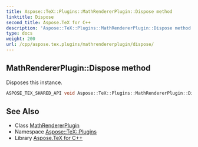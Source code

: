 ```yaml
---
title: Aspose::TeX::Plugins::MathRendererPlugin::Dispose method
linktitle: Dispose
second_title: Aspose.TeX for C++
description: 'Aspose::TeX::Plugins::MathRendererPlugin::Dispose method. Disposes this instance in C++.'
type: docs
weight: 200
url: /cpp/aspose.tex.plugins/mathrendererplugin/dispose/
---
```

## MathRendererPlugin::Dispose method


Disposes this instance.

```cpp
ASPOSE_TEX_SHARED_API void Aspose::TeX::Plugins::MathRendererPlugin::Dispose() override
```

## See Also

* Class [MathRendererPlugin](../)
* Namespace [Aspose::TeX::Plugins](../../)
* Library [Aspose.TeX for C++](../../../)
